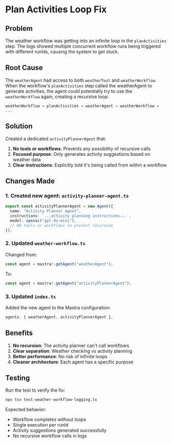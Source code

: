 # Plan Activities Loop Fix

## Problem
The weather workflow was getting into an infinite loop in the `planActivities` step. The logs showed multiple concurrent workflow runs being triggered with different runIds, causing the system to get stuck.

## Root Cause
The `weatherAgent` had access to both `weatherTool` and `weatherWorkflow`. When the workflow's `planActivities` step called the weatherAgent to generate activities, the agent could potentially try to use the `weatherWorkflow` again, creating a recursive loop:

```
weatherWorkflow → planActivities → weatherAgent → weatherWorkflow → ...
```

## Solution
Created a dedicated `activityPlannerAgent` that:
1. **No tools or workflows**: Prevents any possibility of recursive calls
2. **Focused purpose**: Only generates activity suggestions based on weather data
3. **Clear instructions**: Explicitly told it's being called from within a workflow

## Changes Made

### 1. Created new agent: `activity-planner-agent.ts`
```typescript
export const activityPlannerAgent = new Agent({
  name: "Activity Planner Agent",
  instructions: `...activity planning instructions...`,
  model: openai("gpt-4o-mini"),
  // NO tools or workflows to prevent recursion
});
```

### 2. Updated `weather-workflow.ts`
Changed from:
```typescript
const agent = mastra?.getAgent("weatherAgent");
```

To:
```typescript
const agent = mastra?.getAgent("activityPlannerAgent");
```

### 3. Updated `index.ts`
Added the new agent to the Mastra configuration:
```typescript
agents: { weatherAgent, activityPlannerAgent },
```

## Benefits
1. **No recursion**: The activity planner can't call workflows
2. **Clear separation**: Weather checking vs activity planning
3. **Better performance**: No risk of infinite loops
4. **Cleaner architecture**: Each agent has a specific purpose

## Testing
Run the test to verify the fix:
```bash
npx tsx test-weather-workflow-logging.ts
```

Expected behavior:
- Workflow completes without loops
- Single execution per runId
- Activity suggestions generated successfully
- No recursive workflow calls in logs
